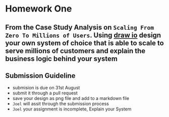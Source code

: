 # Homework One
## From the Case Study Analysis on `Scaling From Zero To Millions of Users`. Using [draw io](https://app.diagrams.net/) design your own system of choice that is able to scale to serve millions of customers and explain the business logic behind your system 

## Submission Guideline
* submision is due on 31st August
* submit it through a pull request
* save your design as png file and add to a markdown file
* `Joel` will assit through the submission process
* `Joel` your assignment is incomplete, Explain your System